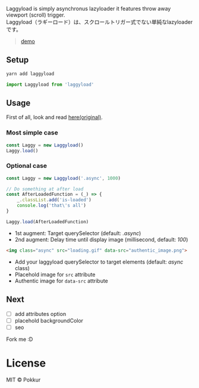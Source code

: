 Laggyload is simply asynchronus lazyloader it features throw away viewport (scroll) trigger.  
Laggyload（ラギーロード）は、スクロールトリガー式でない単純なlazyloaderです。

> [demo](https://pokkur.github.io/laggyload/)

## Setup

```bash
yarn add laggyload
```

```js
import Laggyload from 'laggyload'
```

## Usage

First of all, look and read [here(original)](https://github.com/tuupola/jquery_lazyload).

### Most simple case

```js
const Laggy = new Laggyload()
Laggy.load()
```

### Optional case

```js
const Laggy = new Laggyload('.async', 1000)

// Do something at after load
const AfterLoadedFunction = (_) => {
    _.classList.add('is-loaded')
    console.log('that\'s all')
}

Laggy.load(AfterLoadedFunction)
```

- 1st augment: Target querySelector (default: _.async_)
- 2nd augment: Delay time until display image (millisecond, default: _100_)

```html
<img class="async" src="loading.gif" data-src="authentic_image.png">
```

- Add your laggyload querySelector to target elements (default: _async_ class)
- Placehold image for `src` attribute
- Authentic image for `data-src` attribute

## Next

- [ ] add attributes option
- [ ] placehold backgroundColor
- [ ] seo

Fork me :D

# License

MIT © Pokkur
